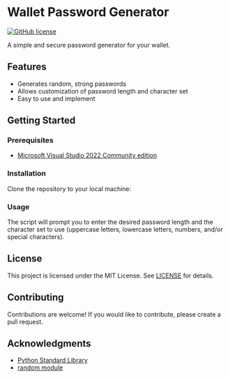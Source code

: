 # Wallet Password Generator

[![GitHub license](https://img.shields.io/badge/license-MIT-blue.svg)](https://github.com/blxdes00/Wallet-Password-Gen/blob/master/LICENSE)

A simple and secure password generator for your wallet.

## Features

- Generates random, strong passwords
- Allows customization of password length and character set
- Easy to use and implement

## Getting Started

### Prerequisites

- [Microsoft Visual Studio 2022 Community edition](https://visualstudio.microsoft.com/de/vs/community/)

### Installation

Clone the repository to your local machine:


### Usage

The script will prompt you to enter the desired password length and the character set to use (uppercase letters, lowercase letters, numbers, and/or special characters).

## License

This project is licensed under the MIT License. See [LICENSE](https://github.com/blxdes00/Wallet-Password-Gen/blob/master/LICENSE) for details.

## Contributing

Contributions are welcome! If you would like to contribute, please create a pull request.

## Acknowledgments

- [Python Standard Library](https://docs.python.org/3/library/index.html)
- [random module](https://docs.python.org/3/library/random.html)
